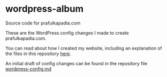 # wordpress-album
Source code for prafulkapadia.com

These are the WordPress config changes I made to create prafulkapadia.com.

You can read about how I created my website, including an explanation of the files in this repository [here](https://prafulkapadia.com/2019/03/13/creating-this-website-part-1-getting-started/).

An initial draft of config changes can be found in the repository file [wordpress-config.md](https://github.com/Praful/wordpress-album/blob/master/src/wordpress-config.md)
